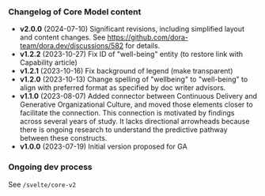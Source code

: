 ### Changelog of Core Model content
- **v2.0.0** (2024-07-10) Significant revisions, including simplified layout and content changes. See https://github.com/dora-team/dora.dev/discussions/582 for details.
- **v1.2.2** (2023-10-27) Fix ID of "well-being" entity (to restore link with Capability article)
- **v1.2.1** (2023-10-16) Fix background of legend (make transparent)
- **v1.2.0** (2023-10-13) Change spelling of "wellbeing" to "well-being" to align with preferred format as specified by doc writer advisors.
- **v1.1.0** (2023-08-07) Added connector between Continuous Delivery and Generative Organizational Culture, and moved those elements closer to facilitate the connection. This connection is motivated by findings across several years of study. It lacks directional arrowheads because there is ongoing research to understand the predictive pathway between these constructs.
- **v1.0.0** (2023-07-19) Initial version proposed for GA


### Ongoing dev process
See `/svelte/core-v2`